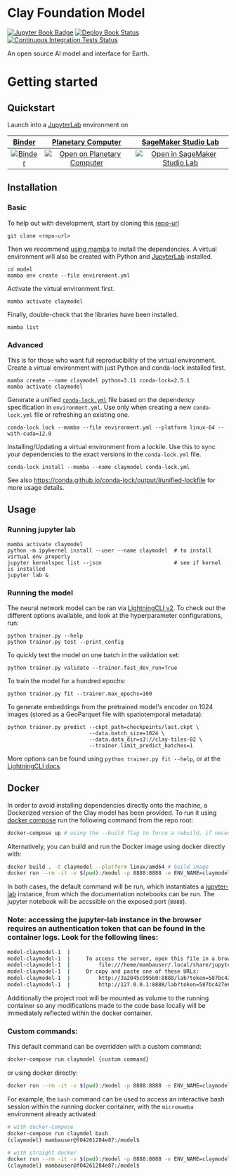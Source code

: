 # Clay Foundation Model

[![Jupyter Book Badge](https://jupyterbook.org/badge.svg)](https://clay-foundation.github.io/model)
[![Deploy Book Status](https://github.com/Clay-foundation/model/actions/workflows/deploy-docs.yml/badge.svg)](https://github.com/Clay-foundation/model/actions/workflows/deploy-docs.yml)
[![Continuous Integration Tests Status](https://github.com/Clay-foundation/model/actions/workflows/test.yml/badge.svg)](https://github.com/Clay-foundation/model/actions/workflows/test.yml)

An open source AI model and interface for Earth.

# Getting started

## Quickstart

Launch into a [JupyterLab](https://jupyterlab.readthedocs.io) environment on

| [Binder](https://mybinder.readthedocs.io/en/latest) | [Planetary Computer](https://planetarycomputer.microsoft.com) | [SageMaker Studio Lab](https://studiolab.sagemaker.aws) |
|:--:|:--:|:--:|
| [![Binder](https://mybinder.org/badge_logo.svg)](https://mybinder.org/v2/gh/Clay-foundation/model/main) | [![Open on Planetary Computer](https://img.shields.io/badge/Open-Planetary%20Computer-black?style=flat&logo=microsoft)](https://pccompute.westeurope.cloudapp.azure.com/compute/hub/user-redirect/git-pull?repo=https%3A%2F%2Fgithub.com%2FClay-foundation%2Fmodel&urlpath=lab%2Ftree%2Fmodel%2Fplaceholder.ipynb&branch=main) | [![Open in SageMaker Studio Lab](https://studiolab.sagemaker.aws/studiolab.svg)](https://studiolab.sagemaker.aws/import/github/Clay-foundation/model/blob/main/placeholder.ipynb) |

## Installation

### Basic

To help out with development, start by cloning this [repo-url](/../../)

    git clone <repo-url>

Then we recommend [using mamba](https://mamba.readthedocs.io/en/latest/installation.html)
to install the dependencies.
A virtual environment will also be created with Python and
[JupyterLab](https://github.com/jupyterlab/jupyterlab) installed.

    cd model
    mamba env create --file environment.yml

Activate the virtual environment first.

    mamba activate claymodel

Finally, double-check that the libraries have been installed.

    mamba list

### Advanced

This is for those who want full reproducibility of the virtual environment.
Create a virtual environment with just Python and conda-lock installed first.

    mamba create --name claymodel python=3.11 conda-lock=2.5.1
    mamba activate claymodel

Generate a unified [`conda-lock.yml`](https://github.com/conda/conda-lock) file
based on the dependency specification in `environment.yml`. Use only when
creating a new `conda-lock.yml` file or refreshing an existing one.

    conda-lock lock --mamba --file environment.yml --platform linux-64 --with-cuda=12.0

Installing/Updating a virtual environment from a lockile. Use this to sync your
dependencies to the exact versions in the `conda-lock.yml` file.

    conda-lock install --mamba --name claymodel conda-lock.yml

See also https://conda.github.io/conda-lock/output/#unified-lockfile for more
usage details.

## Usage

### Running jupyter lab

    mamba activate claymodel
    python -m ipykernel install --user --name claymodel  # to install virtual env properly
    jupyter kernelspec list --json                       # see if kernel is installed
    jupyter lab &


### Running the model

The neural network model can be ran via
[LightningCLI v2](https://pytorch-lightning.medium.com/introducing-lightningcli-v2supercharge-your-training-c070d43c7dd6).
To check out the different options available, and look at the hyperparameter
configurations, run:

    python trainer.py --help
    python trainer.py test --print_config

To quickly test the model on one batch in the validation set:

    python trainer.py validate --trainer.fast_dev_run=True

To train the model for a hundred epochs:

    python trainer.py fit --trainer.max_epochs=100

To generate embeddings from the pretrained model's encoder on 1024 images
(stored as a GeoParquet file with spatiotemporal metadata):

    python trainer.py predict --ckpt_path=checkpoints/last.ckpt \
                              --data.batch_size=1024 \
                              --data.data_dir=s3://clay-tiles-02 \
                              --trainer.limit_predict_batches=1

More options can be found using `python trainer.py fit --help`, or at the
[LightningCLI docs](https://lightning.ai/docs/pytorch/2.1.0/cli/lightning_cli.html).

## Docker

In order to avoid installing dependencies directly onto the machine, a Dockerized version of the Clay model has been provided. To run it using [docker compose](https://docs.docker.com/compose/) run the following command from the repo root:
```bash
docker-compose up # using the --build flag to force a rebuild, if necessary
```

Alternatively, you can build and run the Docker image using docker directly with:
```bash
docker build . -t claymodel --platform linux/amd64 # build image
docker run --rm -it -v $(pwd):/model -p 8888:8888 -e ENV_NAME=claymodel --platform linux/amd64 claymodel:latest # run container
```

In both cases, the default command will be run, which instantiates a [jupyter-lab](https://jupyterlab.readthedocs.io/en/stable/getting_started/starting.html) instance, from which the documentation notebooks can be run. The jupyter notebook will be accssible on the exposed port (`8888`).
### Note: accessing the jupyter-lab instance in the browser requires an authentication token that can be found in the container logs. Look for the following lines:
```bash
model-claymodel-1  |
model-claymodel-1  |     To access the server, open this file in a browser:
model-claymodel-1  |         file:///home/mambauser/.local/share/jupyter/runtime/jpserver-1-open.html
model-claymodel-1  |     Or copy and paste one of these URLs:
model-claymodel-1  |         http://3a2045c995b0:8888/lab?token=587bc427e6a84b14bae0f4783567e792cfb3b95e6131f569
model-claymodel-1  |         http://127.0.0.1:8888/lab?token=587bc427e6a84b14bae0f4783567e792cfb3b95e6131f569
```

Additionally the project root will be mounted as volume to the running container so any modifications made to the code base locally will be immediately reflected within the docker container.

### Custom commands:

This default command can be overridden with a custom command:
```bash
docker-compose run claymodel {custom command}
```
or using docker directly:
```bash
docker run --rm -it -v $(pwd):/model -p 8888:8888 -e ENV_NAME=claymodel --platform linux/amd64 claymodel:latest {custom command}
```

For example, the `bash` command can be used to access an interactive bash session within the running docker container, with the `micromamba` environment already activated:
```bash
# with docker-compose
docker-compose run claymdel bash
(claymodel) mambauser@f04261284e87:/model$
```
```bash
# with straight docker
docker run --rm -it -v $(pwd):/model -p 8888:8888 -e ENV_NAME=claymodel --platform linux/amd64 claymodel:latest bash
(claymodel) mambauser@f04261284e87:/model$
```
